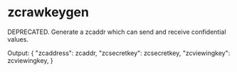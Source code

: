 # zcrawkeygen

DEPRECATED. Generate a zcaddr which can send and receive confidential values.

Output: {
  "zcaddress": zcaddr,
  "zcsecretkey": zcsecretkey,
  "zcviewingkey": zcviewingkey,
}
```
